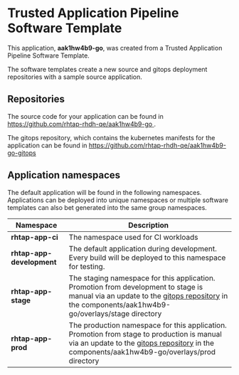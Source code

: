 # Trusted Application Pipeline Software Template

This application, **aak1hw4b9-go**, was created from a Trusted Application Pipeline Software Template.

The software templates create a new source and gitops deployment repositories with a sample source application. 

## Repositories

The source code for your application can be found in [https://github.com/rhtap-rhdh-qe/aak1hw4b9-go ](https://github.com/rhtap-rhdh-qe/aak1hw4b9-go ).
 
The gitops repository, which contains the kubernetes manifests for the application can be found in 
[https://github.com/rhtap-rhdh-qe/aak1hw4b9-go-gitops ](https://github.com/rhtap-rhdh-qe/aak1hw4b9-go-gitops ) 

## Application namespaces 

The default application will be found in the following namespaces. Applications can be deployed into unique namespaces or multiple software templates can also bet generated into the same group namespaces.  

|  Namespace   |  Description   |  
| -------- | -------- |
| **rhtap-app-ci** | The namespace used for CI workloads |
| **rhtap-app-development** | The default application during development. Every build will be deployed to this namespace for testing. |
| **rhtap-app-stage** | The staging namespace for this application. Promotion from development to stage is manual via an update to the [gitops repository](https://github.com/rhtap-rhdh-qe/aak1hw4b9-go-gitops ) in the components/aak1hw4b9-go/overlays/stage directory |
| **rhtap-app-prod** | The production namespace for this application. Promotion from stage to production is manual via an update to the [gitops repository](https://github.com/rhtap-rhdh-qe/aak1hw4b9-go-gitops ) in the components/aak1hw4b9-go/overlays/prod directory |